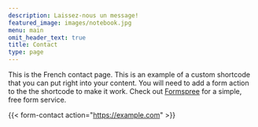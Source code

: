 ```yaml
---
description: Laissez-nous un message!
featured_image: images/notebook.jpg
menu: main
omit_header_text: true
title: Contact
type: page
---
```



This is the French contact page. This is an example of a custom shortcode that you can put right into your content. You will need to add a form action to the the shortcode to make it work. Check out [Formspree](https://formspree.io/) for a simple, free form service.

{{< form-contact action="https://example.com"  >}}
